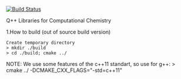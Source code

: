 [![Build Status](https://travis-ci.org/nvpopov/qpp.svg?branch=master)](https://travis-ci.org/nvpopov/qpp)

Q++ Libraries for Computational Chemistry

1.How to build (out of source build version)

	Create temporary directory 
	> mkdir ./build
	> cd ./build; cmake ../
	
NOTE: We use some features of the c++11 standart, so use for g++:
	> cmake ../ -DCMAKE_CXX_FLAGS="-std=c++11"
